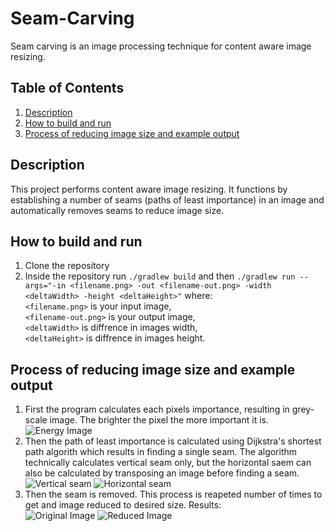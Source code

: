 # Seam-Carving
Seam carving is an image processing technique for content aware image resizing.

## Table of Contents
1. [Description](#description)
2. [How to build and run](#build)
3. [Process of reducing image size and example output](#example)

<div id="description">

## Description
This project performs content aware image resizing. It functions by establishing a number of seams (paths of least importance) in an image and automatically removes seams to reduce image size.

<div id="build">
  
## How to build and run 

1. Clone the repository
2. Inside the repository run ```./gradlew build``` and then ```./gradlew run --args="-in <filename.png> -out <filename-out.png> -width <deltaWidth> -height <deltaHeight>"``` where: <br/>
```<filename.png>``` is your input image, <br/>
```<filename-out.png>``` is your output image, <br/>
```<deltaWidth>``` is diffrence in images width, <br/>
```<deltaHeight>``` is diffrence in images height. <br/>



<div id="example">
  
## Process of reducing image size and example output

1. First the program calculates each pixels importance, resulting in grey-scale image. The brighter the pixel the more important it is.<br/>
![Energy Image](images/trees-energy.png)
2. Then the path of least importance is calculated using Dijkstra's shortest path algorith which results in finding a single seam. The algorithm technically calculates vertical seam only, but the horizontal saem can also be calculated by transposing an image before finding a seam.<br/>
![Vertical seam](images/trees-verticalseam.png)
![Horizontal seam](images/trees-horizontalseam.png)
3. Then the seam is removed. This process is reapeted number of times to get and image reduced to desired size. Results: <br/>
![Original Image](images/trees.png)
![Reduced Image](images/trees-reduced.png)



